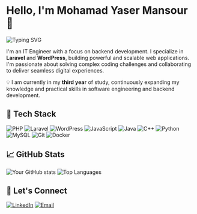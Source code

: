 # Hello, I'm Mohamad Yaser Mansour 👋

![Typing SVG](https://readme-typing-svg.herokuapp.com?font=Fira+Code&size=24&pause=1000&color=00C9FF&width=435&lines=Backend+Developer;Laravel+%26+WordPress+Specialist;Passionate+about+Clean+Code;Always+Learning+New+Tech)

I'm an IT Engineer with a focus on backend development. I specialize in **Laravel** and **WordPress**, building powerful and scalable web applications. I'm passionate about solving complex coding challenges and collaborating to deliver seamless digital experiences.

💡 I am currently in my **third year** of study, continuously expanding my knowledge and practical skills in software engineering and backend development.

## 🚀 Tech Stack
![PHP](https://img.shields.io/badge/PHP-777BB4?style=for-the-badge&logo=php&logoColor=white)
![Laravel](https://img.shields.io/badge/Laravel-FF2D20?style=for-the-badge&logo=laravel&logoColor=white)
![WordPress](https://img.shields.io/badge/WordPress-21759B?style=for-the-badge&logo=wordpress&logoColor=white)
![JavaScript](https://img.shields.io/badge/JavaScript-F7DF1E?style=for-the-badge&logo=javascript&logoColor=black)
![Java](https://img.shields.io/badge/Java-007396?style=for-the-badge&logo=java&logoColor=white)
![C++](https://img.shields.io/badge/C++-00599C?style=for-the-badge&logo=c%2B%2B&logoColor=white)
![Python](https://img.shields.io/badge/Python-3776AB?style=for-the-badge&logo=python&logoColor=white)
![MySQL](https://img.shields.io/badge/MySQL-4479A1?style=for-the-badge&logo=mysql&logoColor=white)
![Git](https://img.shields.io/badge/Git-F05032?style=for-the-badge&logo=git&logoColor=white)
![Docker](https://img.shields.io/badge/Docker-2496ED?style=for-the-badge&logo=docker&logoColor=white)

## 📈 GitHub Stats
![Your GitHub stats](https://github-readme-stats.vercel.app/api?username=MohamadYaserMansour&show_icons=true&theme=radical)
![Top Languages](https://github-readme-stats.vercel.app/api/top-langs/?username=MohamadYaserMansour&layout=compact&theme=radical)

## 🤝 Let's Connect
[![LinkedIn](https://img.shields.io/badge/LinkedIn-0A66C2?style=for-the-badge&logo=linkedin&logoColor=white)](https://linkedin.com/in/mohamadyasermansour)
[![Email](https://img.shields.io/badge/Email-D14836?style=for-the-badge&logo=gmail&logoColor=white)](mailto:mohamad_239764@svuonline.org)
